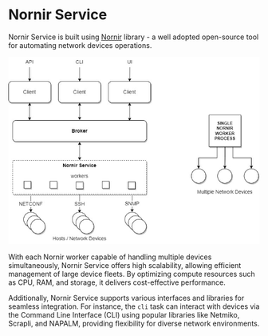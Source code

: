 # Nornir Service

Nornir Service is built using [Nornir](https://github.com/nornir-automation/nornir)
library - a well adopted open-source tool for automating network devices operations.
 
![Nornir Service Architecture](images/Nornir_Service.jpg) 

With each Nornir worker capable of handling multiple devices simultaneously, 
Nornir Service offers high scalability, allowing efficient management of 
large device fleets. By optimizing compute resources such as CPU, RAM, and 
storage, it delivers cost-effective performance.

Additionally, Nornir Service supports various interfaces and libraries for 
seamless integration. For instance, the `cli` task can interact with devices 
via the Command Line Interface (CLI) using popular libraries like Netmiko, 
Scrapli, and NAPALM, providing flexibility for diverse network environments.

